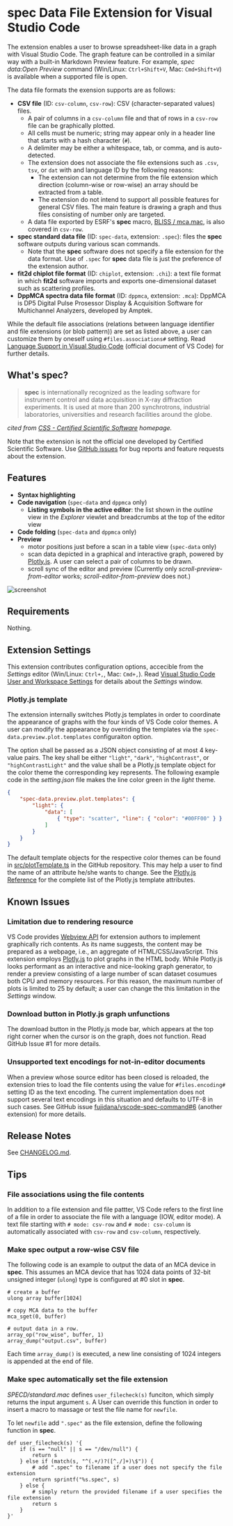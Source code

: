 # __spec__ Data File Extension for Visual Studio Code

The extension enables a user to browse spreadsheet-like data in a graph with Visual Studio Code.
The graph feature can be controlled in a similar way with a built-in Markdown Preview feature.
For example, _spec data:Open Preview_ command (Win/Linux: `Ctrl+Shift+V`, Mac: `Cmd+Shift+V`) is available when a supported file is open.

The data file formats the exension supports are as follows:

- __CSV file__ (ID: `csv-column`, `csv-row`): CSV (character-separated values) files.
  - A pair of columns in a `csv-column` file and that of rows in a `csv-row` file can be graphically plotted.
  - All cells must be numeric; string may appear only in a header line that starts with a hash character (`#`).
  - A delimiter may be either a whitespace, tab, or comma, and is auto-detected.
  - The extension does not associate the file extensions such as `.csv`, `tsv`, or `dat` with and language ID by the following reasons:
    - The extension can not determine from the file extension which direction (column-wise or row-wise) an array should be extracted from a table.
    - The extension do not intend to support all possible features for general CSV files. The main feature is drawing a graph and thus files consisting of number only are targeted.
  - A data file exported by ESRF's __spec__ macro, [BLISS / mca.mac](https://www.esrf.fr/blissdb/macros/macdoc.py?macname=mca.mac), is also covered in `csv-row`.
- __spec standard data file__ (ID: `spec-data`, extension: `.spec`): files the __spec__ software outputs during various scan commands.
  - Note that the __spec__ software does not specify a file extension for the data format. Use of `.spec` for __spec__ data file is just the preference of the extension author.
- __fit2d chiplot file format__ (ID: `chiplot`, extension: `.chi`): a text file format in which __fit2d__ software imports and exports one-dimensional dataset such as scattering profiles.
- __DppMCA spectra data file format__ (ID: `dppmca`, extension: `.mca`): DppMCA is DP5 Digital Pulse Prosessor Display & Acquisition Software for Multichannel Analyzers, developed by Amptek.

While the default file associations (relations between language identifier and file extensions (or blob pattern)) are set as listed above, a user can customize them by oneself using `#files.associations#` setting.
Read [Language Support in Visual Studio Code](https://code.visualstudio.com/docs/languages/overview) (official document of VS Code) for further details.

## What's __spec__?

> __spec__ is internationally recognized as the leading software for instrument control and data acquisition in X-ray diffraction experiments.
> It is used at more than 200 synchrotrons, industrial laboratories, universities and research facilities around the globe.

_cited from [CSS - Certified Scientific Software](https://www.certif.com) homepage._

Note that the extension is not the official one developed by Certified Scientific Software.
Use [GitHub issues](https://github.com/fujidana/vscode-spec-data/issues) for bug reports and feature requests about the extension.

## Features

- __Syntax highlighting__
- __Code navigation__ (`spec-data` and `dppmca` only)
  - __Listing symbols in the active editor__: the list shown in the _outline_ view in the _Explorer_ viewlet and breadcrumbs at the top of the editor view
- __Code folding__ (`spec-data` and `dppmca` only)
- __Preview__
  - motor positions just before a scan in a table view (`spec-data` only)
  - scan data depicted in a graphical and interactive graph, powered by [Plotly.js](https://plotly.com/javascript/). A user can select a pair of columns to be drawn.
  - scroll sync of the editor and preview (Currently only _scroll-preview-from-editor_ works; _scroll-editor-from-preview_ does not.)

![screenshot](resources/screenshot.png)

## Requirements

Nothing.

## Extension Settings

This extension contributes configuration options, accecible from the _Settings_ editor (Win/Linux: `Ctrl+,`, Mac: `Cmd+,`).
Read [Visual Studio Code User and Workspace Settings](https://code.visualstudio.com/docs/getstarted/settings) for details about the _Settings_ window.

### Plotly.js template

The extension internally switches Plotly.js templates in order to coordinate the appearance of graphs with the four kinds of VS Code color themes.
A user can modify the appearance by overriding the templates via the `spec-data.preview.plot.templates` configuraiton option.

The option shall be passed as a JSON object consisting of at most 4 key-value pairs.
The key shall be either `"light"`, `"dark"`, `"highContrast"`, or `"highContrastLight"` and the value shall be a Plotly.js template object for the color theme the corresponding key represents.
The following example code in the _setting.json_ file makes the line color green in the _light_ theme.

```json
{
    "spec-data.preview.plot.templates": {
        "light": {
            "data": [
                { "type": "scatter", "line": { "color": "#00FF00" } }
            ]
        }
    }
}
```

The default template objects for the respective color themes can be found in [src/plotTemplate.ts](https://github.com/fujidana/vscode-spec-data/blob/master/src/plotTemplate.ts) in the GitHub repository.
This may help a user to find the name of an attribute he/she wants to change.
See the [Plotly.js Reference](https://plotly.com/javascript/reference/index/) for the complete list of the Plotly.js template attributes.

## Known Issues

### Limitation due to rendering resource

VS Code provides [Webview API](https://code.visualstudio.com/api/extension-guides/webview) for extension authors to implement graphically rich contents.
As its name suggests, the content may be prepared as a webpage, i.e., an aggregate of HTML/CSS/JavaScript.
This extension employs [Plotly.js](https://plotly.com/javascript/) to plot graphs in the HTML body.
While Plotly.js looks performant as an interactive and nice-looking graph generator, to render a preview consisting of a large number of scan dataset cosumues both CPU and memory resources.
For this reason, the maximum number of plots is limited to 25 by default; a user can change the this limitation in the _Settings_ window.

### Download button in Plotly.js graph unfunctions

The download button in the Plotly.js mode bar, which appears at the top right corner when the cursor is on the graph, does not function.
Read GitHub Issue #1 for more details.

### Unsupported text encodings for not-in-editor documents

When a preview whose source editor has been closed is reloaded, the extension tries to load the file contents using the value for `#files.encoding#` setting ID as the text encoding.
The current implementation does not support several text encodings in this situation and defaults to UTF-8 in such cases.
See GitHub issue [fujidana/vscode-spec-command#6](https://github.com/fujidana/vscode-spec-command/issues/6) (another extension) for more details.

## Release Notes

See [CHANGELOG.md](CHANGELOG.md).

## Tips

### File associations using the file contents

In addition to a file extension and file pattter, VS Code refers to the first line of a file in order to associate the file with a language (IOW, editor mode).
A text file starting with `# mode: csv-row` and `# mode: csv-column` is automatically associated with `csv-row` and `csv-column`, respectively.

### Make __spec__ output a row-wise CSV file

The following code is an example to output the data of an MCA device in __spec__.
This assumes an MCA device that has 1024 data points of 32-bit unsigned integer (`ulong`) type is configured at #0 slot in __spec__.

```
# create a buffer
ulong array buffer[1024]

# copy MCA data to the buffer
mca_sget(0, buffer)

# output data in a row.
array_op("row_wise", buffer, 1)
array_dump("output.csv", buffer)
```

Each time `array_dump()` is executed, a new line consisting of 1024 integers is appended at the end of file.

### Make __spec__ automatically set the file extension

_SPECD/standard.mac_ defines `user_filecheck(s)` funciton, which simply returns the input argument `s`.
A User can override this function in order to insert a macro to massage or test the file name for `newfile`.

To let `newfile` add `".spec"` as the file extension, define the following function in __spec__.

```
def user_filecheck(s) '{
    if (s == "null" || s == "/dev/null") {
        return s
    } else if (match(s, "^(.+/)?([^./]+)\$")) {
        # add ".spec" to filename if a user does not specify the file extension
        return sprintf("%s.spec", s)
    } else {
        # simply return the provided filename if a user specifies the file extension
        return s
    }
}'
```
